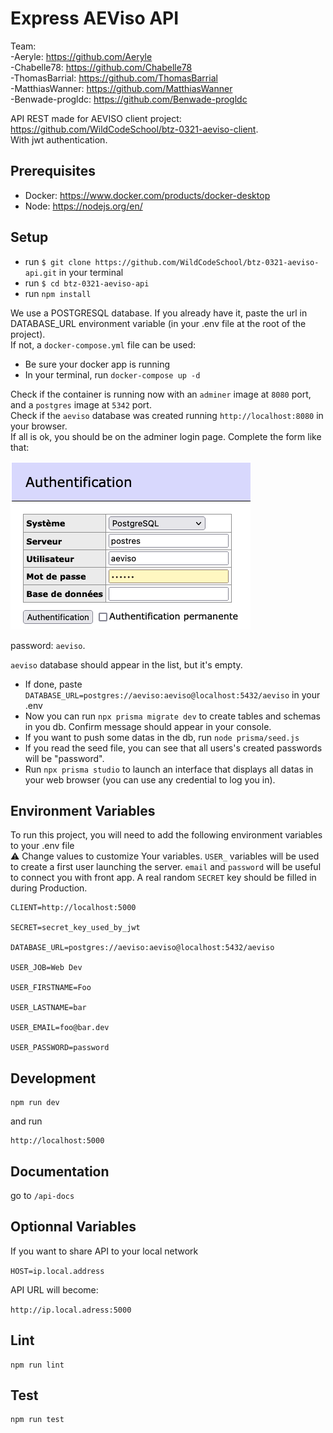 # Express AEViso API

Team:  
 -Aeryle: https://github.com/Aeryle  
 -Chabelle78: https://github.com/Chabelle78  
 -ThomasBarrial: https://github.com/ThomasBarrial  
 -MatthiasWanner: https://github.com/MatthiasWanner  
 -Benwade-progldc: https://github.com/Benwade-progldc

API REST made for AEVISO client project: https://github.com/WildCodeSchool/btz-0321-aeviso-client.  
With jwt authentication.

## Prerequisites

- Docker: https://www.docker.com/products/docker-desktop
- Node: https://nodejs.org/en/

## Setup

- run `$ git clone https://github.com/WildCodeSchool/btz-0321-aeviso-api.git` in your terminal
- run `$ cd btz-0321-aeviso-api`
- run `npm install `

We use a POSTGRESQL database. If you already have it, paste the url in DATABASE_URL environment variable (in your .env file at the root of the project).  
If not, a `docker-compose.yml` file can be used:

- Be sure your docker app is running
- In your terminal, run `docker-compose up -d`

Check if the container is running now with an `adminer` image at `8080` port, and a `postgres` image at `5342` port.  
Check if the `aeviso` database was created running `http://localhost:8080` in your browser.  
If all is ok, you should be on the adminer login page. Complete the form like that:

![Adminer](images/adminer_form.png)

password: `aeviso`.

`aeviso` database should appear in the list, but it's empty.

- If done, paste `DATABASE_URL=postgres://aeviso:aeviso@localhost:5432/aeviso` in your .env
- Now you can run `npx prisma migrate dev` to create tables and schemas in you db. Confirm message should appear in your console.
- If you want to push some datas in the db, run `node prisma/seed.js`
- If you read the seed file, you can see that all users's created passwords will be "password".
- Run `npx prisma studio` to launch an interface that displays all datas in your web browser (you can use any credential to log you in).

## Environment Variables

To run this project, you will need to add the following environment variables to your .env file  
⚠ Change values to customize Your variables. `USER_` variables will be used to create a first user launching the server. `email` and `password` will be useful to connect you with front app. A real random `SECRET` key should be filled in during Production.

```
CLIENT=http://localhost:5000

SECRET=secret_key_used_by_jwt

DATABASE_URL=postgres://aeviso:aeviso@localhost:5432/aeviso

USER_JOB=Web Dev

USER_FIRSTNAME=Foo

USER_LASTNAME=bar

USER_EMAIL=foo@bar.dev

USER_PASSWORD=password
```

## Development

```
npm run dev
```

and run

```
http://localhost:5000

```

## Documentation

go to `/api-docs`

## Optionnal Variables

If you want to share API to your local network

`HOST=ip.local.address`

API URL will become:

`http://ip.local.adress:5000`

## Lint

```
npm run lint
```

## Test

```
npm run test
```
